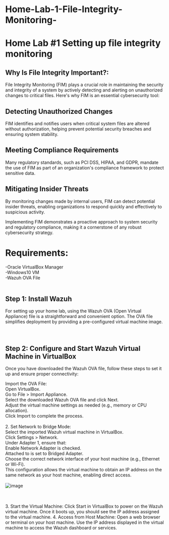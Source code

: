 # Home-Lab-1-File-Integrity-Monitoring-

<h1>Home Lab #1 Setting up file integrity monitoring</h1>



<h2>Why Is File Integrity Important?:</h2>

File Integrity Monitoring (FIM) plays a crucial role in maintaining the security and integrity of a system by actively detecting and alerting on unauthorized changes to critical files. Here's why FIM is an essential cybersecurity tool:<br />

<h2> Detecting Unauthorized Changes</h2>

FIM identifies and notifies users when critical system files are altered without authorization, helping prevent potential security breaches and ensuring system stability.<br />

<h2> Meeting Compliance Requirements </h2>

Many regulatory standards, such as PCI DSS, HIPAA, and GDPR, mandate the use of FIM as part of an organization's compliance framework to protect sensitive data.<br />

<h2> Mitigating Insider Threats </h2>

By monitoring changes made by internal users, FIM can detect potential insider threats, enabling organizations to respond quickly and effectively to suspicious activity.<br />

Implementing FIM demonstrates a proactive approach to system security and regulatory compliance, making it a cornerstone of any robust cybersecurity strategy. <br />

<h1> Requirements:</h1>

 -Oracle VirtualBox Manager<br />
 -Windows10 VM <br />
 -Wazuh OVA File <br />
<br />

<h2> Step 1: Install Wazuh </h2>
For setting up your home lab, using the Wazuh OVA (Open Virtual Appliance) file is a straightforward and convenient option. The OVA file simplifies deployment by providing a pre-configured virtual machine image.<br />
<br/>
<br/>
<h2>Step 2: Configure and Start Wazuh Virtual Machine in VirtualBox</h2> 

Once you have downloaded the Wazuh OVA file, follow these steps to set it up and ensure proper connectivity:<br />

Import the OVA File:<br />
Open VirtualBox. <br />
Go to File > Import Appliance. <br />
Select the downloaded Wazuh OVA file and click Next. <br />
Adjust the virtual machine settings as needed (e.g., memory or CPU allocation). <br />
Click Import to complete the process. <br />
<br />
2. Set Network to Bridge Mode: <br />
Select the imported Wazuh virtual machine in VirtualBox. <br />
Click Settings > Network. <br />
Under Adapter 1, ensure that: <br />
Enable Network Adapter is checked. <br />
Attached to is set to Bridged Adapter. <br />
Choose the correct network interface of your host machine (e.g., Ethernet or Wi-Fi). <br />
This configuration allows the virtual machine to obtain an IP address on the same network as your host machine, enabling direct access. <br />
<br />
![image](https://github.com/user-attachments/assets/1fe74df4-8fcd-40a6-aa73-26cec8dcf605)

<br />
<br />
3. Start the Virtual Machine:
Click Start in VirtualBox to power on the Wazuh virtual machine.
Once it boots up, you should see the IP address assigned to the virtual machine.
4. Access from Host Machine:
Open a web browser or terminal on your host machine.
Use the IP address displayed in the virtual machine to access the Wazuh dashboard or services.
